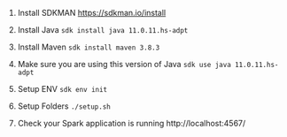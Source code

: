 1. Install SDKMAN 
https://sdkman.io/install

2. Install Java
`sdk install java 11.0.11.hs-adpt`

3. Install Maven
`sdk install maven 3.8.3`

4. Make sure you are using this version of Java
`sdk use java 11.0.11.hs-adpt`

4. Setup ENV
`sdk env init`

5. Setup Folders
`./setup.sh`

6. Check your Spark application is running
http://localhost:4567/

